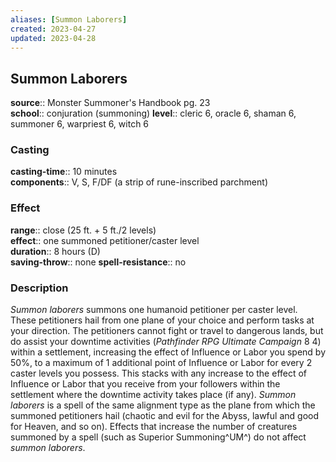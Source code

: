```yaml
---
aliases: [Summon Laborers]
created: 2023-04-27
updated: 2023-04-28
---
```


## Summon Laborers

**source**:: Monster Summoner's Handbook pg. 23  
**school**:: conjuration (summoning)
**level**:: cleric 6, oracle 6, shaman 6, summoner 6, warpriest 6, witch 6

### Casting

**casting-time**:: 10 minutes  
**components**:: V, S, F/DF (a strip of rune-inscribed parchment)

### Effect

**range**:: close (25 ft. + 5 ft./2 levels)  
**effect**:: one summoned petitioner/caster level  
**duration**:: 8 hours (D)  
**saving-throw**:: none
**spell-resistance**:: no

### Description

*Summon laborers* summons one humanoid petitioner per caster level. These petitioners hail from one plane of your choice and perform tasks at your direction. The petitioners cannot fight or travel to dangerous lands, but do assist your downtime activities (*Pathfinder RPG Ultimate Campaign* 8 4) within a settlement, increasing the effect of Influence or Labor you spend by 50%, to a maximum of 1 additional point of Influence or Labor for every 2 caster levels you possess. This stacks with any increase to the effect of Influence or Labor that you receive from your followers within the settlement where the downtime activity takes place (if any). *Summon laborers* is a spell of the same alignment type as the plane from which the summoned petitioners hail (chaotic and evil for the Abyss, lawful and good for Heaven, and so on). Effects that increase the number of creatures summoned by a spell (such as Superior Summoning^UM^) do not affect *summon laborers*.
